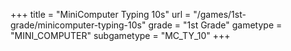+++
title = "MiniComputer Typing 10s"
url = "/games/1st-grade/minicomputer-typing-10s"
grade = "1st Grade"
gametype = "MINI_COMPUTER"
subgametype = "MC_TY_10"
+++
